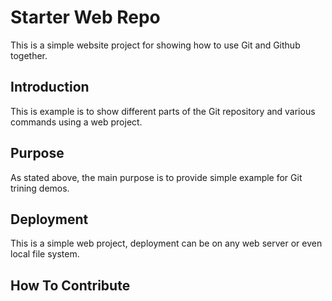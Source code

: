 # Starter Web Repo

This is a simple website project for showing how to use Git and Github together.

## Introduction

This is example is to show different parts of the Git repository and various commands using a web project.

## Purpose

As stated above, the main purpose is to provide simple example for Git trining demos.

## Deployment

This is a simple web project, deployment can be on any web server or even local file system.

## How To Contribute